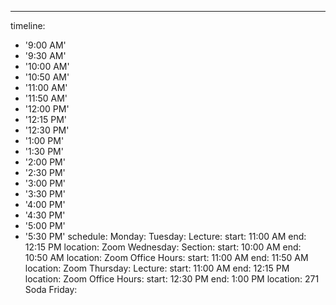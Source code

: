 ---
timeline:
  - '9:00 AM'
  - '9:30 AM'
  - '10:00 AM'
  - '10:50 AM'
  - '11:00 AM'
  - '11:50 AM'
  - '12:00 PM'
  - '12:15 PM'
  - '12:30 PM'
  - '1:00 PM'
  - '1:30 PM'
  - '2:00 PM'
  - '2:30 PM'
  - '3:00 PM'
  - '3:30 PM'
  - '4:00 PM'
  - '4:30 PM'
  - '5:00 PM'
  - '5:30 PM'
schedule:
  Monday:
  Tuesday:
    Lecture:
      start: 11:00 AM
      end: 12:15 PM
      location: Zoom
  Wednesday:
    Section:
      start: 10:00 AM
      end: 10:50 AM
      location: Zoom
    Office Hours:
      start: 11:00 AM
      end: 11:50 AM
      location: Zoom
  Thursday:
    Lecture:
      start: 11:00 AM
      end: 12:15 PM
      location: Zoom
    Office Hours:
      start: 12:30 PM
      end: 1:00 PM
      location: 271 Soda
  Friday:
